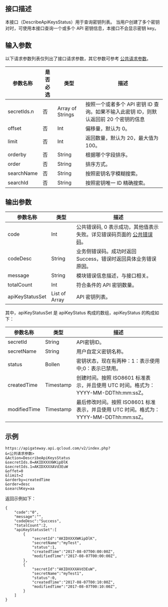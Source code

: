 ## 接口描述
本接口（DescribeApiKeysStatus）用于查询密钥列表。
当用户创建了多个密钥对时，可使用本接口查询一个或多个 API 密钥信息，本接口不会显示密钥 key。


## 输入参数

以下请求参数列表仅列出了接口请求参数，其它参数可参考 [公共请求参数](/document/api/213/6976)。

| 参数名称        | 是否必选 | 类型               | 描述                                       |
| ----------- | ---- | ---------------- | ---------------------------------------- |
| secretIds.n | 否    | Array of Strings | 按照一个或者多个 API 密钥 ID 查询。如果不输入此密钥 ID，则默认返回前 20 个密钥的信息 |
| offset      | 否    | Int              | 偏移量，默认为 0。                                |
| limit       | 否    | Int              | 返回数量，默认为 20，最大值为 100。                      |
| orderby     | 否    | String           | 根据哪个字段排序。                                |
| order       | 否    | String           | 排序方式。                                    |
| searchName  | 否    | String           | 按照密钥名字模糊搜索。                              |
| searchId    | 否    | String           | 按照密钥唯一 ID 精确搜索。                            |

## 输出参数

| 参数名称            | 类型            | 描述                                       |
| --------------- | ------------- | ---------------------------------------- |
| code            | Int           | 公共错误码, 0 表示成功，其他值表示失败。详见错误码页面的 <a href="http://tce.fsphere.cn/doc/api/372/%E9%94%99%E8%AF%AF%E7%A0%81#1.E3.80.81.E5.85.AC.E5.85.B1.E9.94.99.E8.AF.AF.E7.A0.81" title="公共错误码">公共错误码</a>。 |
| codeDesc        | String        | 业务侧错误码。成功时返回 Success，错误时返回具体业务错误原因。       |
| message         | String        | 模块错误信息描述，与接口相关。                          |
| totalCount      | Int           | 符合条件的 API 密钥数量。                            |
| apiKeyStatusSet | List of Array | API 密钥列表。                                 |

其中，apiKeyStatusSet 是 apiKeyStatus 构成的数组，apiKeyStatus 的构成如下：

| 参数名称         | 类型        | 描述                                       |
| ------------ | --------- | ---------------------------------------- |
| secretId     | String    | API密钥ID。                                 |
| secretName   | String    | 用户自定义密钥名称。                               |
| status       | Bollen    | 密钥状态，现在有两种：1：表示使用中;0：表示已禁用。           |
| createdTime  | Timestamp | 创建时间。按照 ISO8601 标准表示，并且使用 UTC 时间。格式为：YYYY-MM-DDThh:mm:ssZ。 |
| modifiedTime | Timestamp | 最后修改时间。按照 ISO8601 标准表示，并且使用 UTC 时间。格式为：YYYY-MM-DDThh:mm:ssZ。 |

## 示例 
```
https://apigateway.api.qcloud.com/v2/index.php?
&<公共请求参数>
&Action=DescribeApiKeysStatus
&secretIds.0=AKIDXXXXWKipDlK
&secretIds.1=AKIDXXXXAVd3EuW
&offet=0
&limit=2
&orderby=createdTime
&order=desc
&searchKey=aa
```
返回示例如下：
```
{
    "code":"0",
    "message":"",
    "codeDesc":"Success",
	"totalCount":2,
	"apiKeyStatusSet":[
		{
			"secretId":"AKIDXXXXWKipDlK",
			"secretName":"myTest",
			"status":1,
			"createdTime":"2017-08-07T00:00:00Z",
			"modifiedTime":"2017-08-07T00:00:00Z",
		},
		{
			"secretId":"AKIDXXXXAVd3EuW",
			"secretName":"myTest1",
			"status":0,
			"createdTime":"2017-08-07T00:10:00Z",
			"modifiedTime":"2017-08-07T00:10:00Z",
		}
	]
}
```




